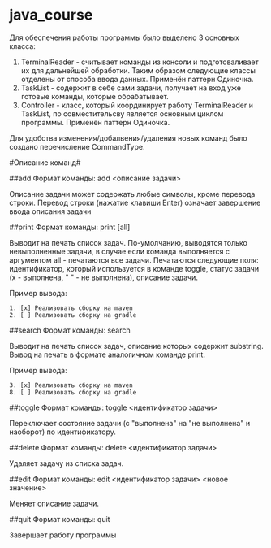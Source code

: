 # java_course

Для обеспечения работы программы было выделено 3 основных класса:
1. TerminalReader - считывает команды из консоли и подготоваливает их для дальнейшей обработки. Таким образом следующие классы отделены от способа ввода данных.  Применён паттерн Одиночка.
2. TaskList - содержит в себе сами задачи, получает на вход уже готовые команды, которые обрабатывает.
3. Controller - класс, который координирует работу TerminalReader и TaskList, по совместительсву является основным циклом программы. Применён паттерн Одиночка.

Для удобства изменения/добалвения/удаления новых команд было создано перечисление CommandType.


#Описание команд#

##add
Формат команды: add <описание задачи>

Описание задачи может содержать любые символы, кроме перевода строки. Перевод строки (нажатие клавиши Enter) означает завершение ввода описания задачи

##print
Формат команды: print [all]

Выводит на печать список задач. По-умолчанию, выводятся только невыполненные задачи, в случае если команда выполняется с аргументом all - печатаются все задачи. Печатаются следующие поля: идентификатор, который используется в команде toggle, статус задачи (x - выполнена, " " - не выполнена), описание задачи.

Пример вывода:

	1. [x] Реализовать сборку на maven
	2. [ ] Реализовать сборку на gradle

##search
Формат команды: search <substring>

Выводит на печать список задач, описание которых содержит substring. Вывод на печать в формате аналогичном команде print.

Пример вывода:

	3. [x] Реализовать сборку на maven
	8. [ ] Реализовать сборку на gradle


##toggle
Формат команды: toggle <идентификатор задачи>

Переключает состояние задачи (с "выполнена" на "не выполнена" и наоборот) по идентификатору. 



##delete
Формат команды: delete <идентификатор задачи>

Удаляет задачу из списка задач.



##edit
Формат команды: edit <идентификатор задачи> <новое значение>

Меняет описание задачи. 



##quit
Формат команды: quit

Завершает работу программы